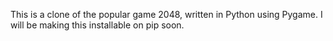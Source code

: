 This is a clone of the popular game 2048, written in Python using Pygame. I will be making this installable on pip soon.
